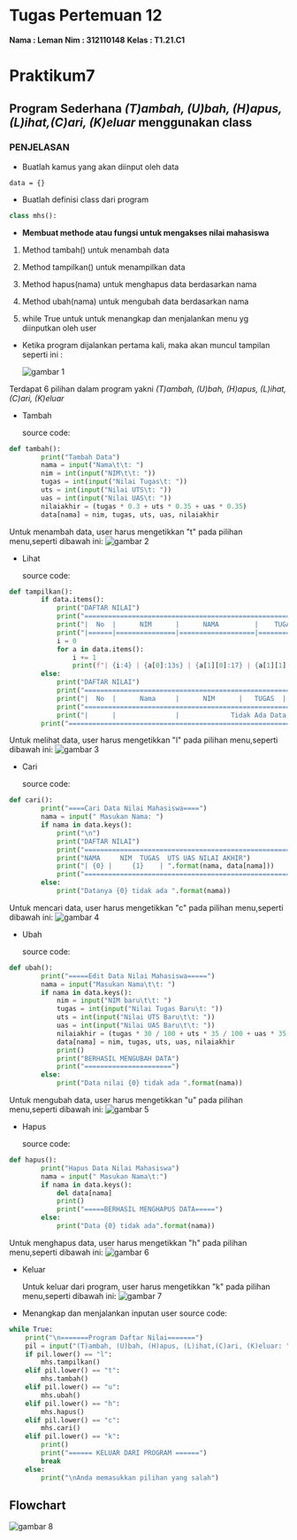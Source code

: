 # **Tugas Pertemuan 12**
__Nama  : Leman__
__Nim   : 312110148__
__Kelas : T1.21.C1__

# Praktikum7
## Program Sederhana *(T)ambah, (U)bah, (H)apus, (L)ihat,(C)ari, (K)eluar* menggunakan class

### **PENJELASAN**

* Buatlah kamus yang akan diinput oleh data<p>
```pyhton
data = {}
```

* Buatlah definisi class dari program <p>
``` py
class mhs():
```

* __Membuat methode atau fungsi untuk mengakses nilai mahasiswa__<p> 
1. Method tambah() untuk menambah data <p>
2. Method tampilkan() untuk menampilkan data<p>
3. Method hapus(nama) untuk menghapus data berdasarkan nama<p>
4. Method ubah(nama) untuk mengubah data berdasarkan nama<p>
5. while True untuk untuk menangkap dan menjalankan menu yg diinputkan oleh user

* Ketika program dijalankan pertama kali, maka akan muncul tampilan seperti ini :<p>
![gambar 1](ss/1.png)

Terdapat 6 pilihan dalam program yakni *(T)ambah, (U)bah, (H)apus, (L)ihat,(C)ari, (K)eluar*
* Tambah<p>
source code:
``` py
def tambah():
        print("Tambah Data")
        nama = input("Nama\t\t: ")
        nim = int(input("NIM\t\t: "))
        tugas = int(input("Nilai Tugas\t: "))
        uts = int(input("Nilai UTS\t: "))
        uas = int(input("Nilai UAS\t: "))
        nilaiakhir = (tugas * 0.3 + uts * 0.35 + uas * 0.35)
        data[nama] = nim, tugas, uts, uas, nilaiakhir
```
Untuk menambah data, user harus mengetikkan "t" pada pilihan menu,seperti dibawah ini:
![gambar 2](ss/2.png)<p>

* Lihat<p>
source code:
``` py
def tampilkan():
        if data.items():
            print("DAFTAR NILAI")
            print("======================================================================================")
            print("|  No  |      NIM      |      NAMA         |    TUGAS   |   UTS   |   UAS   | AKHIR  |")
            print("|======|===============|===================|============|=========|=========|========|")
            i = 0
            for a in data.items():
                i += 1
                print(f"| {i:4} | {a[0]:13s} | {a[1][0]:17} | {a[1][1]:10d} |  {a[1][2]:6d} | {a[1][2]:7d} | {a[1][4]:6.2f} | ")
        else:
            print("DAFTAR NILAI")
            print("======================================================================================")
            print("|  No  |      Nama     |      NIM      |   TUGAS  |   UTS   |   UAS   | Nilai Akhir  |")
            print("======================================================================================")
            print("|      |               |             Tidak Ada Data         |         |                |")
        print("======================================================================================")
```
Untuk melihat data, user harus mengetikkan "l" pada pilihan menu,seperti dibawah ini:
![gambar 3](ss/3.png)<p>

* Cari<p>
source code:
``` py
def cari():
        print("====Cari Data Nilai Mahasiswa====")
        nama = input(" Masukan Nama: ")
        if nama in data.keys():
            print("\n")
            print("DAFTAR NILAI")
            print("==================================================================")
            print("NAMA     NIM  TUGAS  UTS UAS NILAI AKHIR")
            print("| {0} |     {1}    | ".format(nama, data[nama]))
            print("==================================================================")
        else:
            print("Datanya {0} tidak ada ".format(nama))
```
Untuk mencari data, user harus mengetikkan "c" pada pilihan menu,seperti dibawah ini:
![gambar 4](ss/4.png)<p>

* Ubah<p>
source code:
``` py
def ubah():
        print("=====Edit Data Nilai Mahasiswa=====")
        nama = input("Masukan Nama\t\t: ")
        if nama in data.keys():
            nim = input("NIM baru\t\t: ")
            tugas = int(input("Nilai Tugas Baru\t: "))
            uts = int(input("Nilai UTS Baru\t\t: "))
            uas = int(input("Nilai UAS Baru\t\t: "))
            nilaiakhir = (tugas * 30 / 100 + uts * 35 / 100 + uas * 35 / 100)
            data[nama] = nim, tugas, uts, uas, nilaiakhir
            print()
            print("BERHASIL MENGUBAH DATA")
            print("======================")
        else:
            print("Data nilai {0} tidak ada ".format(nama))
```
Untuk mengubah data, user harus mengetikkan "u" pada pilihan menu,seperti dibawah ini:
![gambar 5](ss/5.png)<p>

* Hapus<p>
source code:
``` py
def hapus():
        print("Hapus Data Nilai Mahasiswa")
        nama = input(" Masukan Nama\t:")
        if nama in data.keys():
            del data[nama]
            print()
            print("=====BERHASIL MENGHAPUS DATA=====")
        else:
            print("Data {0} tidak ada".format(nama))
```
Untuk menghapus data, user harus mengetikkan "h" pada pilihan menu,seperti dibawah ini:
![gambar 6](ss/6.png)<p>

* Keluar<p>
Untuk keluar dari program, user harus mengetikkan "k" pada pilihan menu,seperti dibawah ini:
![gambar 7](ss/7.png)<p>

* Menangkap dan menjalankan inputan user
source code:
``` py
while True:
    print("\n=======Program Daftar Nilai=======")
    pil = input("(T)ambah, (U)bah, (H)apus, (L)ihat,(C)ari, (K)eluar: ")
    if pil.lower() == "l":
        mhs.tampilkan()
    elif pil.lower() == "t":
        mhs.tambah()
    elif pil.lower() == "u":
        mhs.ubah()
    elif pil.lower() == "h":
        mhs.hapus()
    elif pil.lower() == "c":
        mhs.cari()
    elif pil.lower() == "k":
        print()
        print("====== KELUAR DARI PROGRAM ======")
        break
    else:
        print("\nAnda memasukkan pilihan yang salah")
```
<p>

## Flowchart
![gambar 8](ss/flow.png)

